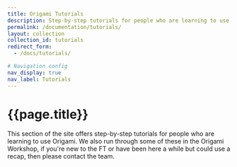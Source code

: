 ```yaml
---
title: Origami Tutorials
description: Step-by-step tutorials for people who are learning to use Origami.
permalink: /documentation/tutorials/
layout: collection
collection_id: tutorials
redirect_form:
  - /docs/tutorials/

# Navigation config
nav_display: true
nav_label: Tutorials
---
```



# {{page.title}}

This section of the site offers step-by-step tutorials for people who are learning to use Origami. We also run through some of these in the Origami Workshop, if you're new to the FT or have been here a while but could use a recap, then please contact the team.
